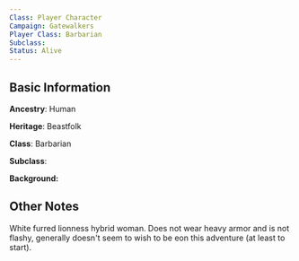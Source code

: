 ```yaml
---
Class: Player Character
Campaign: Gatewalkers
Player Class: Barbarian
Subclass: 
Status: Alive
---
```

## Basic Information

**Ancestry**: Human

**Heritage**: Beastfolk

**Class**: Barbarian

**Subclass**:

**Background:** 

## Other Notes

White furred lionness hybrid woman. Does not wear heavy armor and is not flashy, generally doesn't seem to wish to be eon this adventure (at least to start).